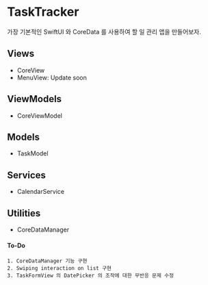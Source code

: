 #  TaskTracker
가장 기본적인 SwiftUI 와 CoreData 를 사용하여 할 일 관리 앱을 만들어보자.

## Views
* CoreView
* MenuView: Update soon

## ViewModels
* CoreViewModel

## Models
* TaskModel

## Services
* CalendarService

## Utilities
* CoreDataManager


#### To-Do
    1. CoreDataManager 기능 구현
    2. Swiping interaction on list 구현
    3. TaskFormView 의 DatePicker 의 조작에 대한 무반응 문제 수정
